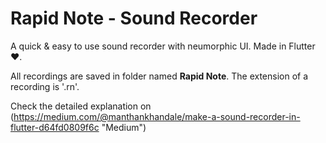 # Rapid Note - Sound Recorder

A quick & easy to use sound recorder with neumorphic UI. Made in Flutter ❤️.

All recordings are saved in folder named **Rapid Note**. The extension of a recording is '.rn'.

Check the detailed explanation on (https://medium.com/@manthankhandale/make-a-sound-recorder-in-flutter-d64fd0809f6c "Medium")




